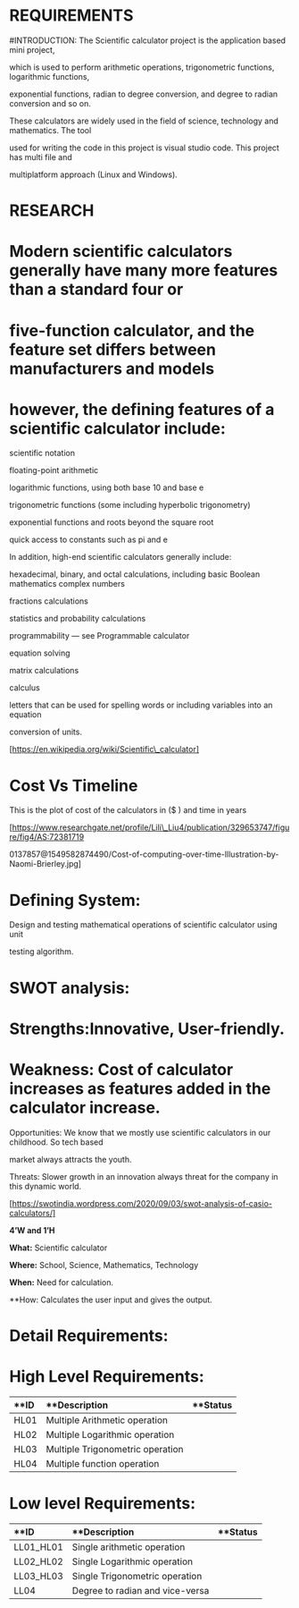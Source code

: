 

# REQUIREMENTS

#INTRODUCTION: The Scientific calculator project is the application based mini project,

which is used to perform arithmetic operations, trigonometric functions, logarithmic functions,

exponential functions, radian to degree conversion, and degree to radian conversion and so on.

These calculators are widely used in the field of science, technology and mathematics. The tool

used for writing the code in this project is visual studio code. This project has multi file and

multiplatform approach (Linux and Windows).

# RESEARCH

# Modern scientific calculators generally have many more features than a standard four or

# five-function calculator, and the feature set differs between manufacturers and models

# however, the defining features of a scientific calculator include:

scientific notation

floating-point arithmetic

logarithmic functions, using both base 10 and base e

trigonometric functions (some including hyperbolic trigonometry)

exponential functions and roots beyond the square root

quick access to constants such as pi and e

In addition, high-end scientific calculators generally include:

hexadecimal, binary, and octal calculations, including basic Boolean mathematics
complex numbers

fractions calculations

statistics and probability calculations

programmability — see Programmable calculator

equation solving

 matrix calculations

calculus

letters that can be used for spelling words or including variables into an equation

conversion of units.

[https://en.wikipedia.org/wiki/Scientific\_calculator]



# Cost Vs Timeline

This is the plot of cost of the calculators in ($ ) and time in years

[https://www.researchgate.net/profile/Lili\_Liu4/publication/329653747/figure/fig4/AS:72381719

0137857@1549582874490/Cost-of-computing-over-time-Illustration-by-Naomi-Brierley.jpg]

# Defining System:

Design and testing mathematical operations of scientific calculator using unit

testing algorithm.

# SWOT analysis:

# Strengths:Innovative, User-friendly.

# Weakness: Cost of calculator increases as features added in the calculator increase.

Opportunities: We know that we mostly use scientific calculators in our childhood. So tech based

market always attracts the youth.

Threats: Slower growth in an innovation always threat for the company in this dynamic world.

[https://swotindia.wordpress.com/2020/09/03/swot-analysis-of-casio-calculators/]





**4’W and 1’H**

**What:** Scientific calculator

**Where:** School, Science, Mathematics, Technology

**When:** Need for calculation.

**How: Calculates the user input and gives the output.

# Detail Requirements:

# High Level Requirements:

|**ID|**Description|**Status|
|:-|:----------|:-----|
|HL01|Multiple Arithmetic operation| 
|HL02|Multiple Logarithmic operation|  
|HL03|Multiple Trigonometric operation|
|HL04|Multiple function operation|



# Low level Requirements:

|**ID|**Description|**Status|
|:---|:---------|:------|
|LL01\_HL01|Single arithmetic operation|
|LL02\_HL02|Single Logarithmic operation|
|LL03\_HL03|Single Trigonometric operation|
|LL04|Degree to radian and vice-versa|









